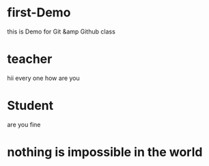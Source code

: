 # first-Demo
this is Demo for Git &amp Github class
# teacher 
hii every one how are you
# Student
are you fine
# nothing is impossible in the world